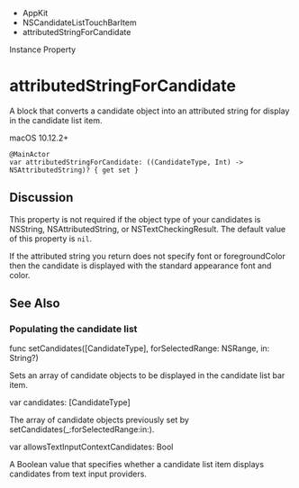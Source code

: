 

- AppKit
- NSCandidateListTouchBarItem
-  attributedStringForCandidate 

Instance Property

# attributedStringForCandidate

A block that converts a candidate object into an attributed string for display in the candidate list item.

macOS 10.12.2+

``` source
@MainActor
var attributedStringForCandidate: ((CandidateType, Int) -> NSAttributedString)? { get set }
```

## Discussion

This property is not required if the object type of your candidates is NSString, NSAttributedString, or NSTextCheckingResult. The default value of this property is `nil`.

If the attributed string you return does not specify font or foregroundColor then the candidate is displayed with the standard appearance font and color.

## See Also

### Populating the candidate list

func setCandidates([CandidateType], forSelectedRange: NSRange, in: String?)

Sets an array of candidate objects to be displayed in the candidate list bar item.

var candidates: [CandidateType]

The array of candidate objects previously set by setCandidates(_:forSelectedRange:in:).

var allowsTextInputContextCandidates: Bool

A Boolean value that specifies whether a candidate list item displays candidates from text input providers.

